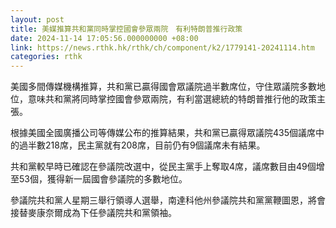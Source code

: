 ```yaml
---
layout: post
title: 美媒推算共和黨同時掌控國會參眾兩院　有利特朗普推行政策
date: 2024-11-14 17:05:56.000000000 +08:00
link: https://news.rthk.hk/rthk/ch/component/k2/1779141-20241114.htm
categories: rthk
---
```


美國多間傳媒機構推算，共和黨已贏得國會眾議院過半數席位，守住眾議院多數地位，意味共和黨將同時掌控國會參眾兩院，有利當選總統的特朗普推行他的政策主張。

根據美國全國廣播公司等傳媒公布的推算結果，共和黨已贏得眾議院435個議席中的過半數218席，民主黨就有208席，目前仍有9個議席未有結果。

共和黨較早時已確認在參議院改選中，從民主黨手上奪取4席，議席數目由49個增至53個，獲得新一屆國會參議院的多數地位。

參議院共和黨人星期三舉行領導人選舉，南達科他州參議院共和黨黨鞭圖恩，將會接替麥康奈爾成為下任參議院共和黨領袖。
